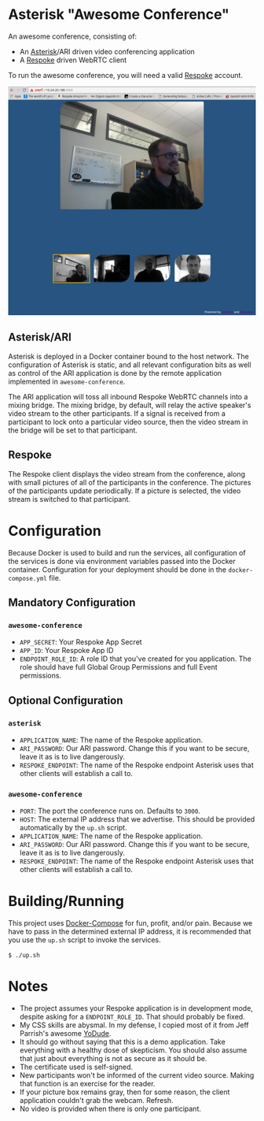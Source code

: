 # Asterisk "Awesome Conference"

An awesome conference, consisting of:
* An [Asterisk](http://asterisk.org)/ARI driven video conferencing application
* A [Respoke](https://www.respoke.io) driven WebRTC client

To run the awesome conference, you will need a valid [Respoke](https://www.respoke.io) account.

![A picture of people in an awesome conference. And me with a beard. No shave november, yo.](https://github.com/matt-jordan/awesome-conference/blob/master/awesome-conference.png)

## Asterisk/ARI

Asterisk is deployed in a Docker container bound to the host network. The configuration of Asterisk is static, and all relevant configuration bits as well as control of the ARI application is done by the remote application implemented in `awesome-conference`.

The ARI application will toss all inbound Respoke WebRTC channels into a mixing bridge. The mixing bridge, by default, will relay the active speaker's video stream to the other participants. If a signal is received from a participant to lock onto a particular video source, then the video stream in the bridge will be set to that participant. 

## Respoke

The Respoke client displays the video stream from the conference, along with small pictures of all of the participants in the conference. The pictures of the participants update periodically. If a picture is selected, the video stream is switched to that participant.

# Configuration

Because Docker is used to build and run the services, all configuration of the services is done via environment variables passed into the Docker container. Configuration for your deployment should be done in the `docker-compose.yml` file.

## Mandatory Configuration

### `awesome-conference`

* `APP_SECRET`: Your Respoke App Secret
* `APP_ID`: Your Respoke App ID
* `ENDPOINT_ROLE_ID`: A role ID that you've created for you application. The role should have full Global Group Permissions and full Event permissions.

## Optional Configuration

### `asterisk`

* `APPLICATION_NAME`: The name of the Respoke application.
* `ARI_PASSWORD`: Our ARI password. Change this if you want to be secure, leave it as is to live dangerously.
* `RESPOKE_ENDPOINT`: The name of the Respoke endpoint Asterisk uses that other clients will establish a call to.

### `awesome-conference`

* `PORT`: The port the conference runs on. Defaults to `3000`.
* `HOST`: The external IP address that we advertise. This should be provided automatically by the `up.sh` script.
* `APPLICATION_NAME`: The name of the Respoke application.
* `ARI_PASSWORD`: Our ARI password. Change this if you want to be secure, leave it as is to live dangerously.
* `RESPOKE_ENDPOINT`: The name of the Respoke endpoint Asterisk uses that other clients will establish a call to.

# Building/Running

This project uses [Docker-Compose](https://docs.docker.com/compose/) for fun, profit, and/or pain. Because we have to pass in the determined external IP address, it is recommended that you use the `up.sh` script to invoke the services.

```
$ ./up.sh
```

# Notes

* The project assumes your Respoke application is in development mode, despite asking for a `ENDPOINT_ROLE_ID`. That should probably be fixed.
* My CSS skills are abysmal. In my defense, I copied most of it from Jeff Parrish's awesome [YoDude](https://github.com/respoke/yodude).
* It should go without saying that this is a demo application. Take everything with a healthy dose of skepticism. You should also assume that just about everything is not as secure as it should be.
* The certificate used is self-signed.
* New participants won't be informed of the current video source. Making that function is an exercise for the reader.
* If your picture box remains gray, then for some reason, the client application couldn't grab the webcam. Refresh.
* No video is provided when there is only one participant.
